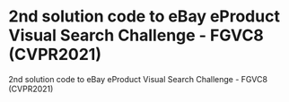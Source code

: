 # 2nd solution code to eBay eProduct Visual Search Challenge - FGVC8 (CVPR2021)
2nd solution code to eBay eProduct Visual Search Challenge - FGVC8 (CVPR2021)
